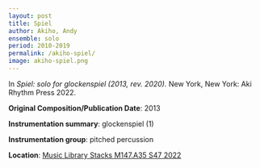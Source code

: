 ```yaml
---
layout: post
title: Spiel
author: Akiho, Andy
ensemble: solo
period: 2010-2019
permalink: /akiho-spiel/
image: akiho-spiel.png
---
```


In *Spiel: solo for glockenspiel (2013, rev. 2020).* New York, New York: Aki Rhythm Press 2022.

**Original Composition/Publication Date**: 2013

**Instrumentation summary**: glockenspiel (1)

**Instrumentation group**: pitched percussion

**Location**: <a href="https://tufts.primo.exlibrisgroup.com/permalink/01TUN_INST/1kc9gia/alma991018897373203851" target="_blank">Music Library Stacks M147.A35 S47 2022</a>